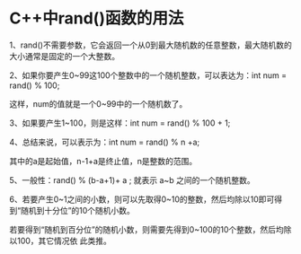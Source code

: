 # C++中rand()函数的用法		

1、rand()不需要参数，它会返回一个从0到最大随机数的任意整数，最大随机数的大小通常是固定的一个大整数。

2、如果你要产生0~99这100个整数中的一个随机整数，可以表达为：int num = rand() % 100; 

   这样，num的值就是一个0~99中的一个随机数了。

3、如果要产生1~100，则是这样：int num = rand() % 100 + 1; 

4、总结来说，可以表示为：int num = rand() % n +a;

   其中的a是起始值，n-1+a是终止值，n是整数的范围。

5、一般性：rand() % (b-a+1)+ a ;   就表示  a~b 之间的一个随机整数。

6、若要产生0~1之间的小数，则可以先取得0~10的整数，然后均除以10即可得到“随机到十分位”的10个随机小数。

   若要得到“随机到百分位”的随机小数，则需要先得到0~100的10个整数，然后均除以100，其它情况依 此类推。